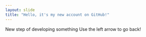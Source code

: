 ```yaml
---
layout: slide
title: "Hello, it's my new account on GitHub!"
---
```

New step of developing something
Use the left arrow to go back!
